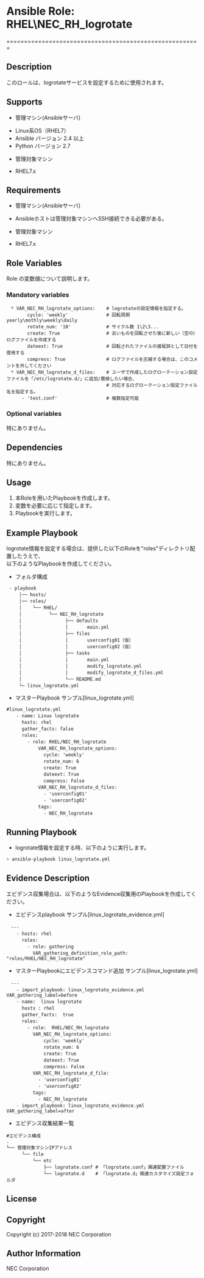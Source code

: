 # Ansible Role: RHEL\NEC\_RH\_logrotate
=======================================================

## Description
このロールは、logrotateサービスを設定するために使用されます。

## Supports
- 管理マシン(Ansibleサーバ)  
 * Linux系OS（RHEL7）
 * Ansible バージョン 2.4 以上
 * Python バージョン 2.7
- 管理対象マシン  
 * RHEL7.x

## Requirements
- 管理マシン(Ansibleサーバ)  
 * Ansibleホストは管理対象マシンへSSH接続できる必要がある。
- 管理対象マシン  
 * RHEL7.x

## Role Variables
Role の変数値について説明します。

### Mandatory variables
~~~
　* VAR_NEC_RH_logrotate_options:    # logrotateの設定情報を指定する。
　      cycle: 'weekly'              # 回転周期 yearly\mothly\weekly\daily
　      rotate_num: '10'             # サイクル数 1\2\3...
　      create: True                 # 古いものを回転させた後に新しい（空の）ログファイルを作成する
　      dateext: True                # 回転されたファイルの接尾辞として日付を使用する
　      compress: True               # ログファイルを圧縮する場合は、このコメントを外してください
　* VAR_NEC_RH_logrotate_d_files:    # ユーザで作成したログローテーション設定ファイルを「/etc/logrotate.d/」に追加/置換したい場合、
　                                   # 対応するログローテーション設定ファイル名を指定する。
　    - 'test.conf'                  # 複数指定可能
~~~

### Optional variables  

特にありません。

## Dependencies  

特にありません。

## Usage  

1. 本Roleを用いたPlaybookを作成します。  
2. 変数を必要に応じて指定します。  
3. Playbookを実行します。  

## Example Playbook

logrotate情報を設定する場合は、提供した以下のRoleを"roles"ディレクトリ配置したうえで、  
以下のようなPlaybookを作成してください。  

- フォルダ構成  
~~~
 - playbook
　   │── hosts/
　   │── roles/
　   │    └── RHEL/
　   │          └── NEC_RH_logrotate
　   │                ├── defaults
　   │                │       main.yml
　   │                ├── files  
　   │                │       userconfig01（仮）
　   │                │       userconfig02（仮）
　   │                ├── tasks
　   │                │       main.yml
　   │                │       modify_logrotate.yml
　   │                │       modify_logrotate_d_files.yml
　   │                └── README.md
　   └─ linux_logrotate.yml
~~~

- マスターPlaybook サンプル[linux_logrotate.yml]  
~~~
#linux_logrotate.yml
　  - name: Linux logrotate
　    hosts: rhel
　    gather_facts: false
　    roles:
　      - role: RHEL/NEC_RH_logrotate
　          VAR_NEC_RH_logrotate_options:
　            cycle: 'weekly'
　            rotate_num: 6
　            create: True
　            dateext: True
　            compress: False
　          VAR_NEC_RH_logrotate_d_files: 
　            - 'userconfig01'
　            - 'userconfig02'
　          tags:
　            - NEC_RH_logrotate
~~~

## Running Playbook

- logrotate情報を設定する時、以下のように実行します。

~~~sh
> ansible-playbook linux_logrotate.yml
~~~

## Evidence Description

エビデンス収集場合は、以下のようなEvidence収集用のPlaybookを作成してください。  

- エビデンスplaybook サンプル[linux\_logrotate\_evidence.yml]
~~~
　---
　  - hosts: rhel
　    roles:
　      - role: gathering
　        VAR_gathering_definition_role_path: "roles/RHEL/NEC_RH_logrotate"
~~~

- マスターPlaybookにエビデンスコマンド追加 サンプル[linux\_logrotate.yml]
~~~
　---
　  - import_playbook: linux_logrotate_evidence.yml VAR_gathering_label=before
　  - name:  linux logrotate
　    hosts : rhel
　    gather_facts:  true
　    roles:
　      - role:  RHEL/NEC_RH_logrotate
　        VAR_NEC_RH_logrotate_options:
　            cycle: 'weekly'
　            rotate_num: 6
　            create: True
　            dateext: True
　            compress: False
　        VAR_NEC_RH_logrotate_d_file:
　          - 'userconfig01'
　          - 'userconfig02'
　        tags:
　          - NEC_RH_logrotate
　  - import_playbook: linux_logrotate_evidence.yml VAR_gathering_label=after
~~~

- エビデンス収集結果一覧
~~~
#エビデンス構成
.
└── 管理対象マシンIPアドレス
　    └── file
　        └── etc
　            ├── logrotate.conf # 「logrotate.conf」関連配置ファイル
　            └── logrotate.d    # 「logrotate.d」関連カスタマイズ設定フォルダ
~~~

## License

## Copyright

Copyright (c) 2017-2018 NEC Corporation

## Author Information

NEC Corporation
